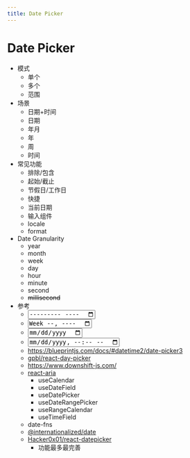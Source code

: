 ```yaml
---
title: Date Picker
---
```


# Date Picker

- 模式
  - 单个
  - 多个
  - 范围
- 场景
  - 日期+时间
  - 日期
  - 年月
  - 年
  - 周
  - 时间
- 常见功能
  - 排除/包含
  - 起始/截止
  - 节假日/工作日
  - 快捷
  - 当前日期
  - 输入组件
  - locale
  - format
- Date Granularity
  - year
  - month
  - week
  - day
  - hour
  - minute
  - second
  - ~~millisecond~~
- 参考
  - [<input type="month">](https://developer.mozilla.org/en-US/docs/Web/HTML/Element/input/month)
  - [<input type="week">](https://developer.mozilla.org/en-US/docs/Web/HTML/Element/input/week)
  - [<input type="date">](https://developer.mozilla.org/en-US/docs/Web/HTML/Element/input/date)
  - [<input type="datetime-local">](https://developer.mozilla.org/en-US/docs/Web/HTML/Element/input/datetime-local)
  - https://blueprintjs.com/docs/#datetime2/date-picker3
  - [gpbl/react-day-picker](https://github.com/gpbl/react-day-picker)
  - https://www.downshift-js.com/
  - [react-aria](https://react-spectrum.adobe.com/react-aria/useDatePicker.html)
    - useCalendar
    - useDateField
    - useDatePicker
    - useDateRangePicker
    - useRangeCalendar
    - useTimeField
  - date-fns
  - [@internationalized/date](https://github.com/adobe/react-spectrum/tree/main/packages/@internationalized/date)
  - [Hacker0x01/react-datepicker](https://github.com/Hacker0x01/react-datepicker)
    - 功能最多最完善
